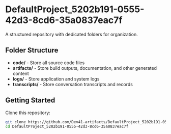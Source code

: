 # DefaultProject_5202b191-0555-42d3-8cd6-35a0837eac7f
A structured repository with dedicated folders for organization.

## Folder Structure

- **code/** - Store all source code files
- **artifacts/** - Store build outputs, documentation, and other generated content
- **logs/** - Store application and system logs
- **transcripts/** - Store conversation transcripts and records

## Getting Started

Clone this repository:
```bash
git clone https://github.com/Dev41-artifacts/DefaultProject_5202b191-0555-42d3-8cd6-35a0837eac7f
cd DefaultProject_5202b191-0555-42d3-8cd6-35a0837eac7f
```
